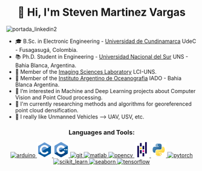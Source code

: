 <h1 align="center">👋 Hi, I'm Steven Martinez Vargas </h1>

![portada_linkedin2](https://github.com/smarvar/smarvar/assets/58561524/eaf3456f-c8a2-407e-9864-061ae8cd29ee)

- 🎓 B.Sc. in Electronic Engineering - [Universidad de Cundinamarca](https://www.ucundinamarca.edu.co) UdeC - Fusagasugá, Colombia.
- 📚 Ph.D. Student in Engineering - [Universidad Nacional del Sur](https://www.uns.edu.ar) UNS - Bahia Blanca, Argentina.
- 🔭 Member of the [Imaging Sciences Laboratory](https://imaglabs.org) LCI-UNS.
- 🔭 Member of the [Instituto Argentino de Oceanografia](https://iado.conicet.gov.ar) IADO - Bahia Blanca Argentina.
- 👀 I’m interested in Machine and Deep Learning projects about Computer Vision and Point Cloud processing. 
- 🌱 I'm currently researching methods and algorithms for georeferenced point cloud densification.
- 🚀 I really like Unmanned Vehicles --> UAV, USV, etc.


<h3 align="center">Languages and Tools:</h3> 
<p align="center"> <a href="https://www.arduino.cc/" target="_blank" rel="noreferrer"> <img src="https://cdn.worldvectorlogo.com/logos/arduino-1.svg" alt="arduino" width="40" height="40"/> </a> <a href="https://www.cprogramming.com/" target="_blank" rel="noreferrer"> <img src="https://raw.githubusercontent.com/devicons/devicon/master/icons/c/c-original.svg" alt="c" width="40" height="40"/> </a> <a href="https://www.w3schools.com/cpp/" target="_blank" rel="noreferrer"> <img src="https://raw.githubusercontent.com/devicons/devicon/master/icons/cplusplus/cplusplus-original.svg" alt="cplusplus" width="40" height="40"/> </a> <a href="https://git-scm.com/" target="_blank" rel="noreferrer"> <img src="https://www.vectorlogo.zone/logos/git-scm/git-scm-icon.svg" alt="git" width="40" height="40"/> </a> <a href="https://www.mathworks.com/" target="_blank" rel="noreferrer"> <img src="https://upload.wikimedia.org/wikipedia/commons/2/21/Matlab_Logo.png" alt="matlab" width="40" height="40"/> </a> <a href="https://opencv.org/" target="_blank" rel="noreferrer"> <img src="https://www.vectorlogo.zone/logos/opencv/opencv-icon.svg" alt="opencv" width="40" height="40"/> </a> <a href="https://pandas.pydata.org/" target="_blank" rel="noreferrer"> <img src="https://raw.githubusercontent.com/devicons/devicon/2ae2a900d2f041da66e950e4d48052658d850630/icons/pandas/pandas-original.svg" alt="pandas" width="40" height="40"/> </a> <a href="https://www.python.org" target="_blank" rel="noreferrer"> <img src="https://raw.githubusercontent.com/devicons/devicon/master/icons/python/python-original.svg" alt="python" width="40" height="40"/> </a> <a href="https://pytorch.org/" target="_blank" rel="noreferrer"> <img src="https://www.vectorlogo.zone/logos/pytorch/pytorch-icon.svg" alt="pytorch" width="40" height="40"/> </a> <a href="https://scikit-learn.org/" target="_blank" rel="noreferrer"> <img src="https://upload.wikimedia.org/wikipedia/commons/0/05/Scikit_learn_logo_small.svg" alt="scikit_learn" width="40" height="40"/> </a> <a href="https://seaborn.pydata.org/" target="_blank" rel="noreferrer"> <img src="https://seaborn.pydata.org/_images/logo-mark-lightbg.svg" alt="seaborn" width="40" height="40"/> </a> <a href="https://www.tensorflow.org" target="_blank" rel="noreferrer"> <img src="https://www.vectorlogo.zone/logos/tensorflow/tensorflow-icon.svg" alt="tensorflow" width="40" height="40"/> </a> </p>


<!---
smarvar/smarvar is a ✨ special ✨ repository because its `README.md` (this file) appears on your GitHub profile.
You can click the Preview link to take a look at your changes.
--->
<!---
<p align="center">
  <img src="https://cdn.dribbble.com/users/648290/screenshots/3648290/media/e232e12d8d66f66089199725fb1de75e.gif" alt="animated" />
</p>
--->
